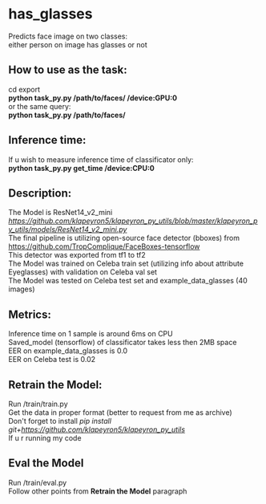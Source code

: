 # has_glasses
Predicts face image on two classes:  
either person on image has glasses or not  

## How to use as the task:
cd export  
**python task_py.py /path/to/faces/ /device:GPU:0**  
or the same query:  
**python task_py.py /path/to/faces/**  

## Inference time:
If u wish to measure inference time of classificator only:  
**python task_py.py get_time /device:CPU:0**  

## Description:
The Model is ResNet14_v2_mini *https://github.com/klapeyron5/klapeyron_py_utils/blob/master/klapeyron_py_utils/models/ResNet14_v2_mini.py*  
The final pipeline is utilizing open-source face detector (bboxes) from https://github.com/TropComplique/FaceBoxes-tensorflow  
This detector was exported from tf1 to tf2  
The Model was trained on Celeba train set (utilizing info about attribute Eyeglasses) with validation on Celeba val set  
The Model was tested on Celeba test set and example_data_glasses (40 images)  

## Metrics:
Inference time on 1 sample is around 6ms on CPU  
Saved_model (tensorflow) of classificator takes less then 2MB space  
EER on example_data_glasses is 0.0  
EER on Celeba test is 0.02

## Retrain the Model:
Run /train/train.py  
Get the data in proper format (better to request from me as archive)  
Don't forget to install *pip install git+https://github.com/klapeyron5/klapeyron_py_utils*  
If u r running my code  

## Eval the Model
Run /train/eval.py  
Follow other points from **Retrain the Model** paragraph  
